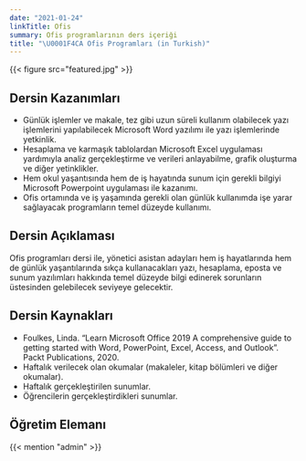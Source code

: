 ```yaml
---
date: "2021-01-24"
linkTitle: Ofis
summary: Ofis programlarının ders içeriği
title: "\U0001F4CA Ofis Programları (in Turkish)"
---
```


{{< figure src="featured.jpg" >}}


## Dersin Kazanımları

- Günlük işlemler ve makale, tez gibi uzun süreli kullanım olabilecek yazı işlemlerini yapılabilecek Microsoft Word yazılımı ile yazı işlemlerinde yetkinlik.
- Hesaplama ve karmaşık tablolardan Microsoft Excel uygulaması yardımıyla analiz gerçekleştirme ve verileri anlayabilme, grafik oluşturma ve diğer yetinklikler.
- Hem okul yaşantısında hem de iş hayatında sunum için gerekli bilgiyi Microsoft Powerpoint uygulaması ile kazanımı.
- Ofis ortamında ve iş yaşamında gerekli olan günlük kullanımda işe yarar sağlayacak programların temel düzeyde kullanımı.

## Dersin Açıklaması

Ofis programları dersi ile, yönetici asistan adayları hem iş hayatlarında hem de günlük yaşantılarında sıkça kullanacakları yazı, hesaplama, eposta ve sunum yazılımları hakkında temel düzeyde bilgi edinerek sorunların üstesinden gelebilecek seviyeye gelecektir. 

## Dersin Kaynakları

- Foulkes, Linda. “Learn Microsoft Office 2019 A comprehensive guide to getting started with Word, PowerPoint, Excel, Access, and Outlook”. Packt Publications, 2020.
- Haftalık verilecek olan okumalar (makaleler, kitap bölümleri ve diğer okumalar).
- Haftalık gerçekleştirilen sunumlar.
- Öğrencilerin gerçekleştirdikleri sunumlar.


## Öğretim Elemanı

{{< mention "admin" >}}
